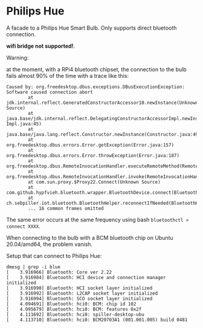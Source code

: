 # Philips Hue 

A facade to a Philips Hue Smart Bulb. Only supports direct bluetooth connection.

__wifi bridge not supported!__. 


Warning: 

at the moment, with a RPi4 bluetooth chipset, the connection to the bulb fails almost 90% of the time with a trace like this:
````
Caused by: org.freedesktop.dbus.exceptions.DBusExecutionException: Software caused connection abort
        at jdk.internal.reflect.GeneratedConstructorAccessor10.newInstance(Unknown Source)
        at java.base/jdk.internal.reflect.DelegatingConstructorAccessorImpl.newInstance(DelegatingConstructorAccessor                                                                                                                        Impl.java:45)
        at java.base/java.lang.reflect.Constructor.newInstance(Constructor.java:490)
        at org.freedesktop.dbus.errors.Error.getException(Error.java:157)
        at org.freedesktop.dbus.errors.Error.throwException(Error.java:187)
        at org.freedesktop.dbus.RemoteInvocationHandler.executeRemoteMethod(RemoteInvocationHandler.java:164)
        at org.freedesktop.dbus.RemoteInvocationHandler.invoke(RemoteInvocationHandler.java:228)
        at com.sun.proxy.$Proxy22.Connect(Unknown Source)
        at com.github.hypfvieh.bluetooth.wrapper.BluetoothDevice.connect(BluetoothDevice.java:408)
        at ch.sebpiller.iot.bluetooth.BluetoothHelper.reconnectIfNeeded(BluetoothHelper.java:86)
        ... 16 common frames omitted
````

The same error occurs at the same frequency using bash ``bluetoothctl > connect XXXX``.

When connecting to the bulb with a BCM bluetooth chip on Ubuntu 20.04/amd64, the problem vanish.

Setup that can connect to Philips Hue:
```shell script
dmesg | grep -i blue
[    3.916966] Bluetooth: Core ver 2.22
[    3.916984] Bluetooth: HCI device and connection manager initialized
[    3.916990] Bluetooth: HCI socket layer initialized
[    3.916992] Bluetooth: L2CAP socket layer initialized
[    3.916994] Bluetooth: SCO socket layer initialized
[    4.094691] Bluetooth: hci0: BCM: chip id 102
[    4.095679] Bluetooth: hci0: BCM: features 0x2f
[    4.111692] Bluetooth: hci0: spiller-desktop-ubu
[    4.113710] Bluetooth: hci0: BCM20703A1 (001.001.005) build 0481
```



